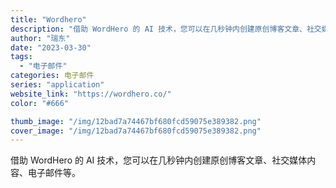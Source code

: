 ```yaml
---
title: "Wordhero"
description: "借助 WordHero 的 AI 技术，您可以在几秒钟内创建原创博客文章、社交媒体内容、电子邮件等。 "
author: "瑞东"
date: "2023-03-30"
tags:
  - "电子邮件"
categories: 电子邮件
series: "application"
website_link: "https://wordhero.co/"
color: "#666"

thumb_image: "/img/12bad7a74467bf680fcd59075e389382.png"
cover_image: "/img/12bad7a74467bf680fcd59075e389382.png"
---
```


借助 WordHero 的 AI 技术，您可以在几秒钟内创建原创博客文章、社交媒体内容、电子邮件等。 